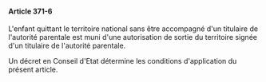 #### Article 371-6

L'enfant quittant le territoire national sans être accompagné d'un titulaire de l'autorité parentale est muni d'une autorisation de sortie du territoire signée d'un titulaire de l'autorité parentale.

Un décret en Conseil d'Etat détermine les conditions d'application du présent article.

